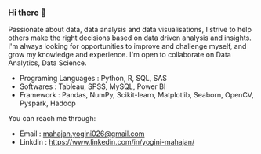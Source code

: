 ### Hi there 👋

Passionate about data, data analysis and data visualisations, I strive to help others make the right decisions based on data driven analysis and insights. I'm always looking for opportunities to improve and challenge myself, and grow my knowledge and experience. 
I'm open to collaborate on Data Analytics, Data Science.

- Programing Languages : Python, R, SQL, SAS
- Softwares : Tableau, SPSS, MySQL, Power BI
- Framework : Pandas, NumPy, Scikit-learn, Matplotlib, Seaborn, OpenCV, Pyspark, Hadoop

You can reach me through:
* Email : mahajan.yogini026@gmail.com
* Linkdin : https://www.linkedin.com/in/yogini-mahajan/


<!--
**yoginim/yoginim** is a ✨ _special_ ✨ repository because its `README.md` (this file) appears on your GitHub profile.

Here are some ideas to get you started:

- 🔭 I’m currently working on 
- 🌱 I’m currently learning ...
- 👯 I’m looking to collaborate on ...
- 🤔 I’m looking for help with ...
- 💬 Ask me about ...
- 📫 How to reach me: ...
- 😄 Pronouns: ...
- ⚡ Fun fact: ...
-->
